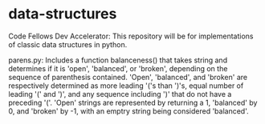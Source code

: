 # data-structures
Code Fellows Dev Accelerator: This repository will be for implementations of classic data structures in python.


parens.py:
Includes a function balanceness() that takes string and determines if it is 'open', 'balanced', or 'broken', depending on the sequence of parenthesis contained. 'Open', 'balanced', and 'broken' are respectively determined as more leading '('s than ')'s, equal number of leading '(' and ')', and any sequence including ')' that do not have a preceding '('. 'Open' strings are represented by returning a 1, 'balanced' by 0, and 'broken' by -1, with an emptry string being considered 'balanced'.